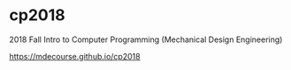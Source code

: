 # cp2018
2018 Fall Intro to Computer Programming (Mechanical Design Engineering)

https://mdecourse.github.io/cp2018
